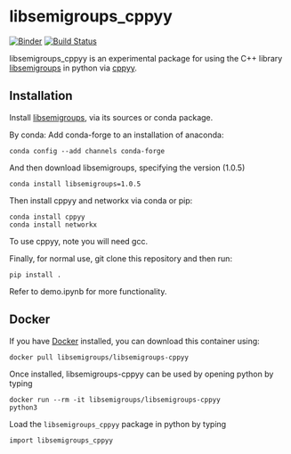 # libsemigroups_cppyy

[![Binder](https://mybinder.org/badge_logo.svg)](https://mybinder.org/v2/gh/libsemigroups/libsemigroups_cppyy/master?filepath=demo.ipynb)
[![Build Status](https://travis-ci.org/libsemigroups/libsemigroups_cppyy.svg?branch=master)](https://travis-ci.org/libsemigroups/libsemigroups_cppyy)

libsemigroups_cppyy is an experimental package for using the C++ library
[libsemigroups](https://libsemigroups.readthedocs.io/en/latest/)
in python via [cppyy](https://cppyy.readthedocs.io/en/latest/).

## Installation

Install
[libsemigroups](https://github.com/libsemigroups/libsemigroups), via its sources or conda package.

By conda:
Add conda-forge to an installation of anaconda:

    conda config --add channels conda-forge
    
And then download libsemigroups, specifying the version (1.0.5)

    conda install libsemigroups=1.0.5

Then install cppyy and networkx via conda or pip:
    
    conda install cppyy
    conda install networkx

To use cppyy, note you will need gcc. 

Finally, for normal use, git clone this repository and then run:

    pip install .

Refer to demo.ipynb for more functionality. 

## Docker

If you have [Docker](https://www.docker.com) installed, you can download this container using:
~~~
docker pull libsemigroups/libsemigroups-cppyy
~~~

Once installed, libsemigroups-cppyy can be used by opening python by typing
~~~
docker run --rm -it libsemigroups/libsemigroups-cppyy
python3
~~~

Load the `libsemigroups_cppyy` package in python by typing
~~~
import libsemigroups_cppyy
~~~
